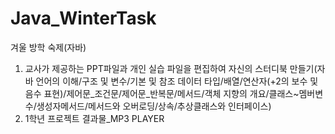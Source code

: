# Java_WinterTask
겨울 방학 숙제(자바)
1. 교사가 제공하는 PPT파일과 개인 실습 파일을 편집하여 자신의 스터디북 만들기(자바 언어의 이해/구조 및 변수/기본 및 참조 데이터 타입/배열/연산자(+2의 보수 및 음수 표현)/제어문_조건문/제어문_반복문/메서드/객체 지향의 개요/클래스~멤버변수/생성자메서드/메서드와 오버로딩/상속/추상클래스와 인터페이스)
2. 1학년 프로젝트 결과물_MP3 PLAYER
